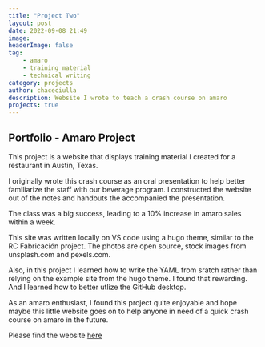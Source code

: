 ```yaml
---
title: "Project Two"
layout: post
date: 2022-09-08 21:49
image:
headerImage: false
tag:
    - amaro
    - training material
    - technical writing
category: projects
author: chaceciulla
description: Website I wrote to teach a crash course on amaro
projects: true
---
```


## Portfolio - Amaro Project

This project is a website that displays training material I created for a restaurant in Austin, Texas.

I originally wrote this crash course as an oral presentation to help better familiarize the staff with our beverage program. I constructed the website out of the notes and handouts the accompanied the presentation.

The class was a big success, leading to a 10% increase in amaro sales within a week.

This site was written locally on VS code using a hugo theme, similar to the RC Fabricación project. The photos are open source, stock images from unsplash.com and pexels.com.

Also, in this project I learned how to write the YAML from sratch rather than relying on the example site from the hugo theme. I found that rewarding. And I learned how to better utlize the GitHub desktop.

As an amaro enthusiast, I found this project quite enjoyable and hope maybe this little website goes on to help anyone in need of a quick crash course on amaro in the future.

Please find the website [here](https://amaro.pages.dev/)
